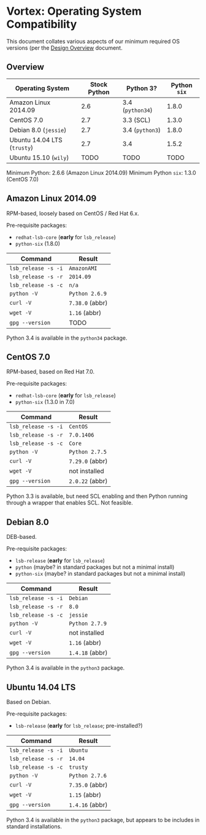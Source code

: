 Vortex: Operating System Compatibility
======================================

This document collates various aspects of our minimum required OS versions (per
the [Design Overview](design-overview.md) document.

Overview
--------

| Operating System | Stock Python | Python 3? | Python `six` |
| ---------------- | ------------ | --------- | ------------ |
| Amazon Linux 2014.09 | 2.6 | 3.4 (`python34`) | 1.8.0 |
| CentOS 7.0 | 2.7 | 3.3 (SCL) | 1.3.0 |
| Debian 8.0 (`jessie`) | 2.7 | 3.4 (`python3`) | 1.8.0 |
| Ubuntu 14.04 LTS (`trusty`) | 2.7 | 3.4 | 1.5.2 |
| Ubuntu 15.10 (`wily`) | TODO | TODO | TODO |

Minimum Python: 2.6.6 (Amazon Linux 2014.09)
Minimum Python `six`: 1.3.0 (CentOS 7.0)

Amazon Linux 2014.09
--------------------

RPM-based, loosely based on CentOS / Red Hat 6.x.

Pre-requisite packages:

* `redhat-lsb-core` (**early** for `lsb_release`)
* `python-six` (1.8.0)

| Command | Result |
| ------- | ------ |
| `lsb_release -s -i` | `AmazonAMI` |
| `lsb_release -s -r` | `2014.09` |
| `lsb_release -s -c` | `n/a` |
| `python -V` | `Python 2.6.9` |
| `curl -V` | `7.38.0` (abbr) |
| `wget -V` | `1.16` (abbr) |
| `gpg --version` | TODO |

Python 3.4 is available in the `python34` package.

CentOS 7.0
----------

RPM-based, based on Red Hat 7.0.

Pre-requisite packages:

* `redhat-lsb-core` (**early** for `lsb_release`)
* `python-six` (1.3.0 in 7.0)

| Command | Result |
| ------- | ------ |
| `lsb_release -s -i` | `CentOS` |
| `lsb_release -s -r` | `7.0.1406` |
| `lsb_release -s -c` | `Core` |
| `python -V` | `Python 2.7.5` |
| `curl -V` | `7.29.0` (abbr) |
| `wget -V` | not installed |
| `gpg --version` | `2.0.22` (abbr) |

Python 3.3 is available, but need SCL enabling and then Python running through
a wrapper that enables SCL. Not feasible.

Debian 8.0
----------

DEB-based.

Pre-requisite packages:

* `lsb-release` (**early** for `lsb_release`)
* `python` (maybe? in standard packages but not a minimal install)
* `python-six` (maybe? in standard packages but not a minimal install)

| Command | Result |
| ------- | ------ |
| `lsb_release -s -i` | `Debian` |
| `lsb_release -s -r` | `8.0` |
| `lsb_release -s -c` | `jessie` |
| `python -V` | `Python 2.7.9` |
| `curl -V` | not installed |
| `wget -V` | `1.16` (abbr) |
| `gpg --version` | `1.4.18` (abbr) |

Python 3.4 is available in the `python3` package.

Ubuntu 14.04 LTS
----------------

Based on Debian.

Pre-requisite packages:

* `lsb-release` (**early** for `lsb_release`; pre-installed?)

| Command | Result |
| ------- | ------ |
| `lsb_release -s -i` | `Ubuntu` |
| `lsb_release -s -r` | `14.04` |
| `lsb_release -s -c` | `trusty` |
| `python -V` | `Python 2.7.6` |
| `curl -V` | `7.35.0` (abbr) |
| `wget -V` | `1.15` (abbr) |
| `gpg --version` | `1.4.16` (abbr) |

Python 3.4 is available in the `python3` package, but appears to be includes in
standard installations.
